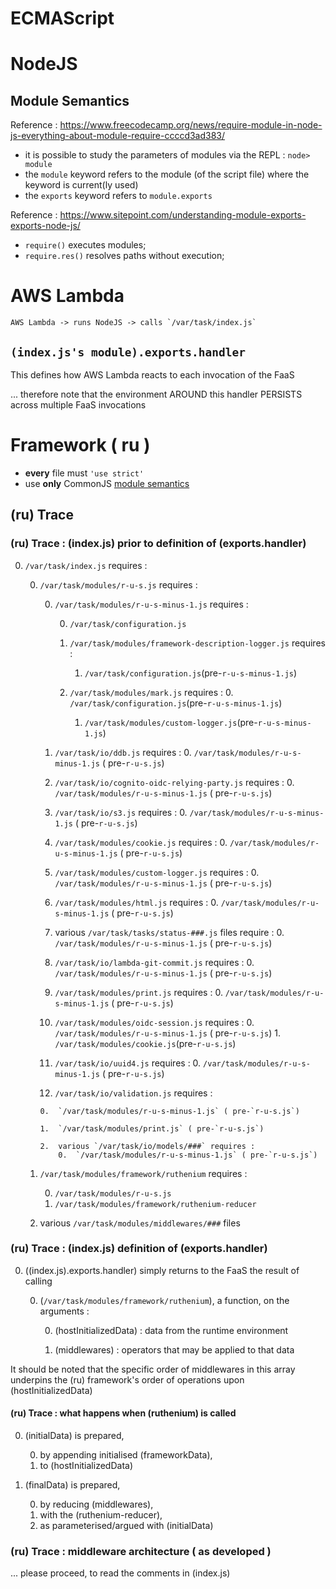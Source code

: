 # ECMAScript

# NodeJS

## Module Semantics

Reference : <https://www.freecodecamp.org/news/require-module-in-node-js-everything-about-module-require-ccccd3ad383/>

- it is possible to study the parameters of modules via the REPL : `node> module`
- the `module` keyword refers to the module (of the script file) where the keyword is current(ly used)
- the `exports` keyword refers to `module.exports`

Reference : <https://www.sitepoint.com/understanding-module-exports-exports-node-js/>

- `require()` executes modules; 
- `require.res()` resolves paths without execution;

# AWS Lambda

```
AWS Lambda -> runs NodeJS -> calls `/var/task/index.js`
```
## `(index.js's module).exports.handler`

This defines how AWS Lambda reacts to each invocation of the FaaS

... therefore note that the environment AROUND this handler PERSISTS across multiple FaaS invocations
    
# Framework ( ru )

- **every** file must `'use strict'`
- use **only** CommonJS [module semantics](#module-semantics)

## (ru) Trace

### (ru) Trace : (index.js) prior to definition of (exports.handler)

0.  `/var/task/index.js` requires :

    0.  `/var/task/modules/r-u-s.js` requires :
            
        0.  `/var/task/modules/r-u-s-minus-1.js` requires : 
        
            0.  `/var/task/configuration.js`
            
            1.  `/var/task/modules/framework-description-logger.js` requires :
                1.  `/var/task/configuration.js`(pre-`r-u-s-minus-1.js`) 
                
            2.  `/var/task/modules/mark.js` requires :
                0.  `/var/task/configuration.js`(pre-`r-u-s-minus-1.js`) 
                1.  `/var/task/modules/custom-logger.js`(pre-`r-u-s-minus-1.js`)
            
        1.  `/var/task/io/ddb.js` requires :
            0.  `/var/task/modules/r-u-s-minus-1.js` ( pre-`r-u-s.js`) 
            
        2.  `/var/task/io/cognito-oidc-relying-party.js` requires :
            0.  `/var/task/modules/r-u-s-minus-1.js` ( pre-`r-u-s.js`) 
            
        3.  `/var/task/io/s3.js` requires :
            0.  `/var/task/modules/r-u-s-minus-1.js` ( pre-`r-u-s.js`) 
            
        4.  `/var/task/modules/cookie.js` requires :
            0.  `/var/task/modules/r-u-s-minus-1.js` ( pre-`r-u-s.js`) 
            
        5.  `/var/task/modules/custom-logger.js` requires :
            0.  `/var/task/modules/r-u-s-minus-1.js` ( pre-`r-u-s.js`) 
            
        6.  `/var/task/modules/html.js` requires :
            0.  `/var/task/modules/r-u-s-minus-1.js` ( pre-`r-u-s.js`) 
            
        7.  various `/var/task/tasks/status-###.js` files require :
            0.  `/var/task/modules/r-u-s-minus-1.js` ( pre-`r-u-s.js`) 
            
        8.  `/var/task/io/lambda-git-commit.js` requires :
            0.  `/var/task/modules/r-u-s-minus-1.js` ( pre-`r-u-s.js`) 
            
        9.  `/var/task/modules/print.js` requires :
            0.  `/var/task/modules/r-u-s-minus-1.js` ( pre-`r-u-s.js`) 
            
        10.  `/var/task/modules/oidc-session.js` requires :
            0.  `/var/task/modules/r-u-s-minus-1.js` ( pre-`r-u-s.js`) 
            1.  `/var/task/modules/cookie.js`(pre-`r-u-s.js`)  
            
        11.  `/var/task/io/uuid4.js` requires :
            0.  `/var/task/modules/r-u-s-minus-1.js` ( pre-`r-u-s.js`) 
            
        12.  `/var/task/io/validation.js` requires :
        
            0.  `/var/task/modules/r-u-s-minus-1.js` ( pre-`r-u-s.js`) 
            
            1.  `/var/task/modules/print.js` ( pre-`r-u-s.js`)
            
            2.  various `/var/task/io/models/###` requires :
                0.  `/var/task/modules/r-u-s-minus-1.js` ( pre-`r-u-s.js`) 
        
    1.  `/var/task/modules/framework/ruthenium` requires :
    
        0.  `/var/task/modules/r-u-s.js`
        1.  `/var/task/modules/framework/ruthenium-reducer`
    
    2.  various `/var/task/modules/middlewares/###` files
    
### (ru) Trace : (index.js) definition of (exports.handler)

0.  ((index.js).exports.handler) simply returns to the FaaS the result of calling 
    
    0.  (`/var/task/modules/framework/ruthenium`), a function, on the arguments :

        0.  (hostInitializedData) : data from the runtime environment
        
        1.  (middlewares) : operators that may be applied to that data
        
It should be noted that the specific order of middlewares in this array
underpins the (ru) framework's order of operations upon (hostInitializedData)
        
#### (ru) Trace : what happens when (ruthenium) is called

0.  (initialData) is prepared, 

    0.  by appending initialised (frameworkData), 
    1.  to (hostInitializedData)

1.  (finalData) is prepared, 

    0.  by reducing (middlewares),
    1.  with the (ruthenium-reducer),
    3.  as parameterised/argued with (initialData)
    
### (ru) Trace : middleware architecture ( as developed )

... please proceed, to read the comments in (index.js)
